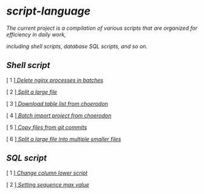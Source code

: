 # *script-language*

*The current project is a compilation of various scripts that are organized for efficiency in daily work,* 

*including shell scripts, database SQL scripts, and so on.*


## *Shell script*

[ 1 ][ *Delete nginx processes in batches* ](./01%20shell/01%20delete-nginx-processes.sh)

[ 2 ][ *Split a large file* ](./01%20shell/02%20split-large-file.sh)

[ 3 ][ *Download table list from choerodon* ](./01%20shell/03%20downlod-table-list.sh)

[ 4 ][ *Batch import project from choerodon* ](./01%20shell/04%20batch-import-project.sh)

[ 5 ][ *Copy files from git commits* ](./01%20shell/05%20copy-files-from-commits.sh)

[ 6 ][ *Split a large file into multiple smaller files* ](./01%20shell/06%20split-file.sh)

## *SQL script*

[ 1 ][ *Change column lower script* ](./02%20sql/01%20Change%20column%20lower%20script.sql)

[ 2 ][ *Setting sequence max value* ](./02%20sql/02%20Setting%20sequence%20max%20value.sql)